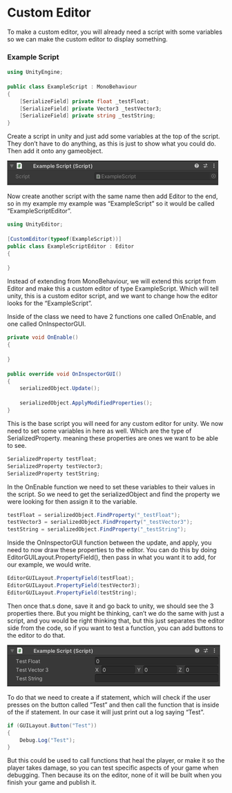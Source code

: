 # Custom Editor

To make a custom editor, you will already need a script with some variables so we can make the custom editor to display something.

### Example Script

```csharp
using UnityEngine;

public class ExampleScript : MonoBehaviour
{
	[SerializeField] private float _testFloat;
	[SerializeField] private Vector3 _testVector3;
	[SerializeField] private string _testString;
}
```

Create a script in unity and just add some variables at the top of the script. They don’t have to do anything, as this is just to show what you could do. Then add it onto any gameobject.

![Untitled](Images/Custom%20Editor/Untitled.png)

Now create another script with the same name then add Editor to the end, so in my example my example was “ExampleScript” so it would be called “ExampleScriptEditor”.

```csharp
using UnityEditor;

[CustomEditor(typeof(ExampleScript))]
public class ExampleScriptEditor : Editor
{
    
}
```

Instead of extending from MonoBehaviour, we will extend this script from Editor and make this a custom editor of type ExampleScript. Which will tell unity, this is a custom editor script, and we want to change how the editor looks for the “ExampleScript”.

Inside of the class we need to have 2 functions one called OnEnable, and one called OnInspectorGUI.

```csharp
private void OnEnable()
{

}

public override void OnInspectorGUI()
{
	serializedObject.Update();

	serializedObject.ApplyModifiedProperties();
}
```

This is the base script you will need for any custom editor for unity. We now need to set some variables in here as well. Which are the type of SerializedProperty. meaning these properties are ones we want to be able to see.

```csharp
SerializedProperty testFloat;
SerializedProperty testVector3;
SerializedProperty testString;
```

In the OnEnable function we need to set these variables to their values in the script. So we need to get the serializedObject and find the property we were looking for then assign it to the variable.

```csharp
testFloat = serializedObject.FindProperty("_testFloat");
testVector3 = serializedObject.FindProperty("_testVector3");
testString = serializedObject.FindProperty("_testString");
```

Inside the OnInspectorGUI function between the update, and apply, you need to now draw these properties to the editor. You can do this by doing EditorGUILayout.PropertyField(), then pass in what you want it to add, for our example, we would write.

```csharp
EditorGUILayout.PropertyField(testFloat);
EditorGUILayout.PropertyField(testVector3);
EditorGUILayout.PropertyField(testString);
```

Then once that.s done, save it and go back to unity, we should see the 3 properties there. But you might be thinking, can’t we do the same with just a script, and you would be right thinking that, but this just separates the editor side from the code, so if you want to test a function, you can add buttons to the editor to do that.

![Untitled](Images/Custom%20Editor/Untitled%201.png)

To do that we need to create a if statement, which will check if the user presses on the button called “Test” and then call the function that is inside of the if statement. In our case it will just print out a log saying “Test”. 

```csharp
if (GUILayout.Button("Test"))
{
	Debug.Log("Test");
}
```

But this could be used to call functions that heal the player, or make it so the player takes damage, so you can test specific aspects of your game when debugging. Then because its on the editor, none of it will be built when you finish your game and  publish it.